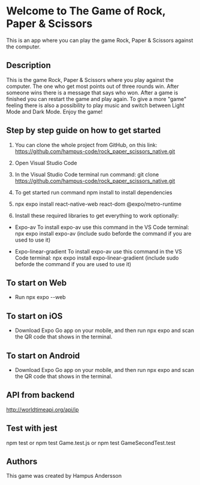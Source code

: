 # Welcome to The Game of Rock, Paper & Scissors

This is an app where you can play the game Rock, Paper & Scissors against the computer.

## Description

This is the game Rock, Paper & Scissors where you play against the computer. The one who get most points out of three rounds win. After someone wins there is a message that says who won. After a game is finished you can restart the game and play again. To give a more "game" feeling there is also a possibility to play music and switch between Light Mode and Dark Mode. Enjoy the game!

## Step by step guide on how to get started

1. You can clone the whole project from GitHub, on this link: https://github.com/hampus-code/rock_paper_scissors_native.git

2. Open Visual Studio Code

3. In the Visual Studio Code terminal run command: git clone https://github.com/hampus-code/rock_paper_scissors_native.git

4. To get started run command npm install to install dependencies

5. npx expo install react-native-web react-dom @expo/metro-runtime

6. Install these required libraries to get everything to work optionally:

- Expo-av
  To install expo-av use this command in the VS Code terminal:
  npx expo install expo-av (include sudo beforde the command if you are used to use it)

- Expo-linear-gradient
  To install expo-av use this command in the VS Code terminal:
  npx expo install expo-linear-gradient (include sudo beforde the command if you are used to use it)

## To start on Web

- Run npx expo --web

## To start on iOS

- Download Expo Go app on your mobile, and then run npx expo and scan the QR code that shows in the terminal.

## To start on Android

- Download Expo Go app on your mobile, and then run npx expo and scan the QR code that shows in the terminal.

## API from backend

http://worldtimeapi.org/api/ip

## Test with jest

npm test or npm test Game.test.js or npm test GameSecondTest.test

## Authors

This game was created by Hampus Andersson
